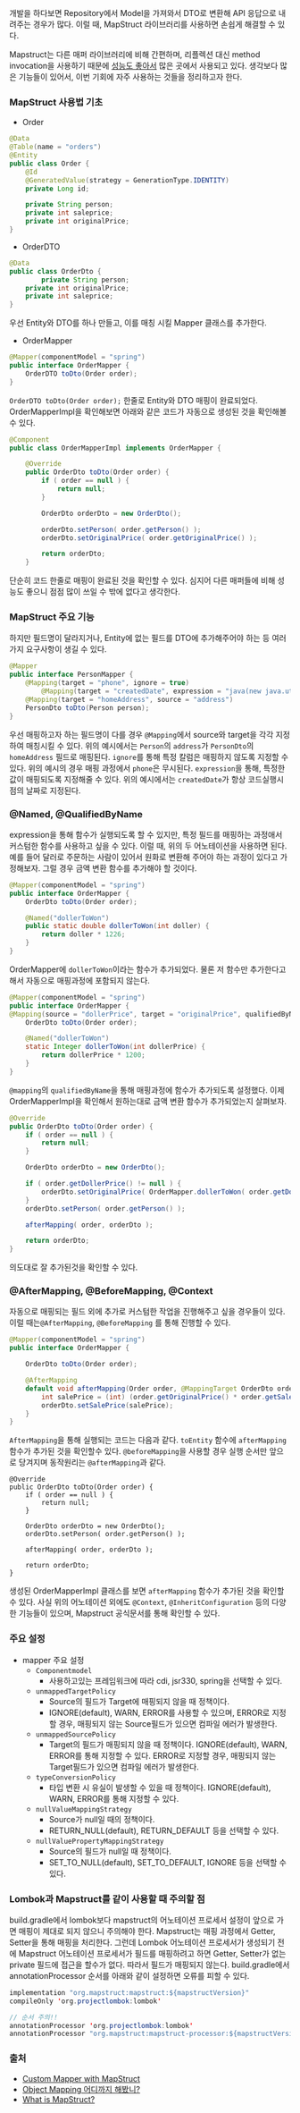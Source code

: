개발을 하다보면 Repository에서 Model을 가져와서 DTO로 변환해 API 응답으로 내려주는 경우가 많다. 이럴 때, MapStruct 라이브러리를 사용하면 손쉽게 해결할 수 있다.

Mapstruct는 다른 매퍼 라이브러리에 비해 간편하며, 리플렉션 대신 method invocation을 사용하기 때문에 [성능도 좋아서](https://www.baeldung.com/java-performance-mapping-frameworks) 많은 곳에서 사용되고 있다. 생각보다 많은 기능들이 있어서, 이번 기회에 자주 사용하는 것들을 정리하고자 한다. 

### MapStruct 사용법 기초

- Order

```java
@Data
@Table(name = "orders")
@Entity
public class Order {
    @Id
    @GeneratedValue(strategy = GenerationType.IDENTITY)
    private Long id;

    private String person;
    private int saleprice;
    private int originalPrice;
}
```

- OrderDTO

```java
@Data
public class OrderDto {
		private String person;
    private int originalPrice;
    private int saleprice;
}
```
우선 Entity와 DTO를 하나 만들고, 이를 매칭 시킬 Mapper 클래스를 추가한다.

- OrderMapper
```java
@Mapper(componentModel = "spring")
public interface OrderMapper {
    OrderDTO toDto(Order order);
}
```

`OrderDTO toDto(Order order);` 한줄로 Entity와 DTO 매핑이 완료되었다.  OrderMapperImpl을 확인해보면 아래와 같은 코드가 자동으로 생성된 것을 확인해볼 수 있다.

```java
@Component
public class OrderMapperImpl implements OrderMapper {

    @Override
    public OrderDto toDto(Order order) {
        if ( order == null ) {
            return null;
        }

        OrderDto orderDto = new OrderDto();

        orderDto.setPerson( order.getPerson() );
        orderDto.setOriginalPrice( order.getOriginalPrice() );

        return orderDto;
    }
```
단순히 코드 한줄로 매핑이 완료된 것을 확인할 수 있다. 심지어 다른 매퍼들에 비해 성능도 좋으니 점점 많이 쓰일 수 밖에 없다고 생각한다.

### MapStruct 주요 기능
하지만 필드명이 달라지거나, Entity에 없는 필드를 DTO에 추가해주어야 하는 등 여러가지 요구사항이 생길 수 있다. 

```java
@Mapper
public interface PersonMapper {
    @Mapping(target = "phone", ignore = true)
		@Mapping(target = "createdDate", expression = "java(new java.util.Date())")
    @Mapping(target = "homeAddress", source = "address")
    PersonDto toDto(Person person);
}
```
우선 매핑하고자 하는 필드명이 다를 경우 `@Mapping`에서 source와 target을 각각 지정하여 매칭시킬 수 있다. 위의 예시에서는 `Person`의 `address`가 `PersonDto`의 `homeAddress` 필드로 매핑된다.
`ignore`를 통해 특정 칼럼은 매핑하지 않도록 지정할 수 있다. 위의 예시의 경우 매핑 과정에서  `phone`은 무시된다. 
`expression`을 통해, 특정한 값이 매핑되도록 지정해줄 수 있다. 위의 예시에서는 `createdDate`가 항상 코드실행시점의 날짜로 지정된다.

### @Named, @QualifiedByName
expression을 통해 함수가 실행되도록 할 수 있지만, 특정 필드를 매핑하는 과정애서 커스텀한 함수를 사용하고 싶을 수 있다. 이럴 때, 위의 두 어노테이션을 사용하면 된다.
예를 들어 달러로 주문하는 사람이 있어서 원화로 변환해 주어야 하는 과정이 있다고 가정해보자. 그럴 경우 금액 변환 함수를 추가해야 할 것이다.

```java
@Mapper(componentModel = "spring")
public interface OrderMapper {
    OrderDto toDto(Order order);

    @Named("dollerToWon")
    public static double dollerToWon(int doller) {
        return doller * 1226;
    }
}
```
OrderMapper에 `dollerToWon`이라는 함수가 추가되었다. 물론 저 함수만 추가한다고 해서 자동으로 매핑과정에 포함되지 않는다.  

```java
@Mapper(componentModel = "spring")
public interface OrderMapper {
@Mapping(source = "dollerPrice", target = "originalPrice", qualifiedByName = "dollerToWon")
    OrderDto toDto(Order order);

    @Named("dollerToWon")
    static Integer dollerToWon(int dollerPrice) {
        return dollerPrice * 1200;
    }
}
```
`@mapping`의 `qualifiedByName`을 통해 매핑과정에 함수가 추가되도록 설정했다. 이제 OrderMapperImpl을 확인해서 원하는대로 금액 변환 함수가 추가되었는지 살펴보자.

```java
@Override
public OrderDto toDto(Order order) {
    if ( order == null ) {
        return null;
    }

    OrderDto orderDto = new OrderDto();

    if ( order.getDollerPrice() != null ) {
        orderDto.setOriginalPrice( OrderMapper.dollerToWon( order.getDollerPrice().intValue() ) );
    }
    orderDto.setPerson( order.getPerson() );

    afterMapping( order, orderDto );

    return orderDto;
}
```
의도대로 잘 추가된것을 확인할 수 있다.

### @AfterMapping, @BeforeMapping, @Context
자동으로 매핑되는 필드 외에 추가로 커스텀한 작업을 진행해주고 싶을 경우들이 있다. 이럴 때는`@AfterMapping`, `@BeforeMapping` 를 통해 진행할 수 있다. 

```java
@Mapper(componentModel = "spring")
public interface OrderMapper {

    OrderDto toDto(Order order);

    @AfterMapping
    default void afterMapping(Order order, @MappingTarget OrderDto orderDto) {
        int salePrice = (int) (order.getOriginalPrice() * order.getSaleRate());
        orderDto.setSalePrice(salePrice);
    }
}
```
`AfterMapping`을 통해 실행되는 코드는 다음과 같다. `toEntity` 함수에 `afterMapping` 함수가 추가된 것을 확인할수 있다. `@beforeMapping`을 사용할 경우 실행 순서만 앞으로 당겨지며 동작원리는 `@afterMapping`과 같다.

```
@Override
public OrderDto toDto(Order order) {
    if ( order == null ) {
        return null;
    }

    OrderDto orderDto = new OrderDto();
    orderDto.setPerson( order.getPerson() );

    afterMapping( order, orderDto );

    return orderDto;
}
```
생성된 OrderMapperImpl 클래스를 보면 `afterMapping` 함수가 추가된 것을 확인할 수 있다. 
사실 위의 어노테이션 외에도 `@Context`, `@InheritConfiguration` 등의 다양한 기능들이 있으며, Mapstruct 공식문서를 통해 확인할 수 있다.

### 주요 설정
- mapper 주요 설정
    - `Componentmodel`
        - 사용하고있는 프레임워크에 따라 cdi, jsr330, spring을 선택할 수 있다.
    - `unmappedTargetPolicy`
        - Source의 필드가 Target에 매핑되지 않을 때 정책이다.
        - IGNORE(default), WARN, ERROR를 사용할 수 있으며, ERROR로 지정할 경우, 매핑되지 않는 Source필드가 있으면 컴파일 에러가 발생한다.
    - `unmappedSourcePolicy`
        - Target의 필드가 매핑되지 않을 때 정책이다. IGNORE(default), WARN, ERROR를 통해 지정할 수 있다. ERROR로 지정할 경우, 매핑되지 않는 Target필드가 있으면 컴파일 에러가 발생한다.
    - `typeConversionPolicy`
        - 타입 변환 시 유실이 발생할 수 있을 때 정책이다. IGNORE(default), WARN, ERROR를 통해 지정할 수 있다.
    - `nullValueMappingStrategy`
        - Source가 null일 때의 정책이다.
        - RETURN_NULL(default), RETURN_DEFAULT 등을 선택할 수 있다.
    - `nullValuePropertyMappingStrategy`
        - Source의 필드가 null일 때 정책이다.
        - SET_TO_NULL(default), SET_TO_DEFAULT, IGNORE 등을 선택할 수 있다.
        

### Lombok과 Mapstruct를 같이 사용할 때 주의할 점
build.gradle에서 lombok보다 mapstruct의 어노테이션 프로세서 설정이 앞으로 가면 매핑이 제대로 되지 않으니 주의해야 한다.
Mapstruct는 매핑 과정에서 Getter, Setter을 통해 매핑을 처리한다. 그런데 Lombok 어노테이션 프로세서가 생성되기 전에 Mapstruct 어노테이션 프로세서가 필드를 매핑하려고 하면 Getter, Setter가 없는 private 필드에 접근을 할수가 없다. 따라서 필드가 매핑되지 않는다. 
build.gradle에서 annotationProcessor 순서를 아래와 같이 설정하면 오류를 피할 수 있다.
```java
implementation "org.mapstruct:mapstruct:${mapstructVersion}"
compileOnly 'org.projectlombok:lombok'

// 순서 주의!!
annotationProcessor 'org.projectlombok:lombok'
annotationProcessor "org.mapstruct:mapstruct-processor:${mapstructVersion}"
```

### 출처
- [Custom Mapper with MapStruct](https://www.baeldung.com/mapstruct-custom-mapper)
- [Object Mapping 어디까지 해봤니?](https://meetup.toast.com/posts/213)
- [What is MapStruct?](https://github.com/mapstruct/mapstruct#what-is-mapstruct)
